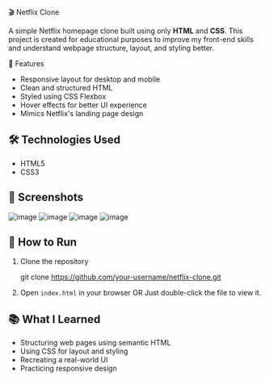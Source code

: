 🎬 Netflix Clone

A simple Netflix homepage clone built using only **HTML** and **CSS**. This project is created for educational purposes to improve my front-end skills and understand webpage structure, layout, and styling better.


🌟 Features

* Responsive layout for desktop and mobile
* Clean and structured HTML
* Styled using CSS Flexbox
* Hover effects for better UI experience
* Mimics Netflix's landing page design

## 🛠️ Technologies Used

* HTML5
* CSS3


## 📸 Screenshots
![image](https://github.com/user-attachments/assets/7fc43c6a-e8a1-4ae7-a9e4-0722151cb9f0)
![image](https://github.com/user-attachments/assets/d3b81fc0-76ab-41cc-99bc-19541c197ce6)
![image](https://github.com/user-attachments/assets/448021a2-57f7-4997-8040-a53782697613)
![image](https://github.com/user-attachments/assets/ff1a026f-9e65-4d52-b253-72945a95fa30)


## 🚀 How to Run

1. Clone the repository

   git clone https://github.com/your-username/netflix-clone.git
  
2. Open `index.html` in your browser
   OR
   Just double-click the file to view it.

## 📚 What I Learned

* Structuring web pages using semantic HTML
* Using CSS for layout and styling
* Recreating a real-world UI
* Practicing responsive design

